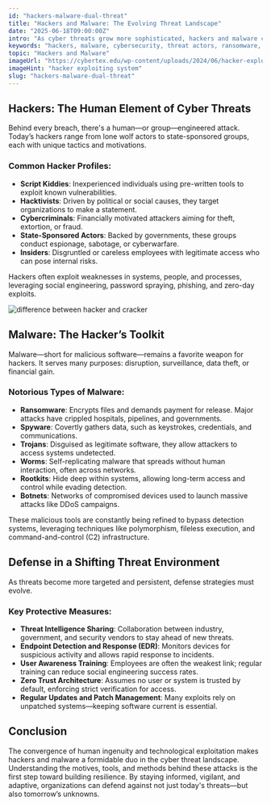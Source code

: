 ```yaml
---
id: "hackers-malware-dual-threat"
title: "Hackers and Malware: The Evolving Threat Landscape"
date: "2025-06-18T09:00:00Z"
intro: "As cyber threats grow more sophisticated, hackers and malware continue to evolve—posing a dual threat to individuals, organizations, and nations alike. Explore how modern attackers operate, the role of malware in their arsenal, and strategies to defend against this ever-changing danger."
keywords: "hackers, malware, cybersecurity, threat actors, ransomware, social engineering"
topic: "Hackers and Malware"
imageUrl: "https://cybertex.edu/wp-content/uploads/2024/06/hacker-exploits.jpg"
imageHint: "hacker exploiting system"
slug: "hackers-malware-dual-threat"
---
```


## Hackers: The Human Element of Cyber Threats

Behind every breach, there's a human—or group—engineered attack. Today’s hackers range from lone wolf actors to state-sponsored groups, each with unique tactics and motivations.

### Common Hacker Profiles:
- **Script Kiddies**: Inexperienced individuals using pre-written tools to exploit known vulnerabilities.
- **Hacktivists**: Driven by political or social causes, they target organizations to make a statement.
- **Cybercriminals**: Financially motivated attackers aiming for theft, extortion, or fraud.
- **State-Sponsored Actors**: Backed by governments, these groups conduct espionage, sabotage, or cyberwarfare.
- **Insiders**: Disgruntled or careless employees with legitimate access who can pose internal risks.

Hackers often exploit weaknesses in systems, people, and processes, leveraging social engineering, password spraying, phishing, and zero-day exploits.

![difference between hacker and cracker](https://vida.id/hubfs/Perbedaan%20Hacker%20dan%20Cracker.jpg)

## Malware: The Hacker’s Toolkit

Malware—short for malicious software—remains a favorite weapon for hackers. It serves many purposes: disruption, surveillance, data theft, or financial gain.

### Notorious Types of Malware:
- **Ransomware**: Encrypts files and demands payment for release. Major attacks have crippled hospitals, pipelines, and governments.
- **Spyware**: Covertly gathers data, such as keystrokes, credentials, and communications.
- **Trojans**: Disguised as legitimate software, they allow attackers to access systems undetected.
- **Worms**: Self-replicating malware that spreads without human interaction, often across networks.
- **Rootkits**: Hide deep within systems, allowing long-term access and control while evading detection.
- **Botnets**: Networks of compromised devices used to launch massive attacks like DDoS campaigns.

These malicious tools are constantly being refined to bypass detection systems, leveraging techniques like polymorphism, fileless execution, and command-and-control (C2) infrastructure.

## Defense in a Shifting Threat Environment

As threats become more targeted and persistent, defense strategies must evolve.

### Key Protective Measures:
- **Threat Intelligence Sharing**: Collaboration between industry, government, and security vendors to stay ahead of new threats.
- **Endpoint Detection and Response (EDR)**: Monitors devices for suspicious activity and allows rapid response to incidents.
- **User Awareness Training**: Employees are often the weakest link; regular training can reduce social engineering success rates.
- **Zero Trust Architecture**: Assumes no user or system is trusted by default, enforcing strict verification for access.
- **Regular Updates and Patch Management**: Many exploits rely on unpatched systems—keeping software current is essential.

## Conclusion

The convergence of human ingenuity and technological exploitation makes hackers and malware a formidable duo in the cyber threat landscape. Understanding the motives, tools, and methods behind these attacks is the first step toward building resilience. By staying informed, vigilant, and adaptive, organizations can defend against not just today's threats—but also tomorrow’s unknowns.

